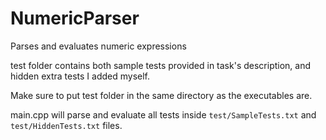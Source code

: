 # NumericParser
Parses and evaluates numeric expressions

test folder contains both sample tests provided in task's description, and hidden extra tests I added myself.

Make sure to put test folder in the same directory as the executables are.

main.cpp will parse and evaluate all tests inside `test/SampleTests.txt` and `test/HiddenTests.txt` files.
